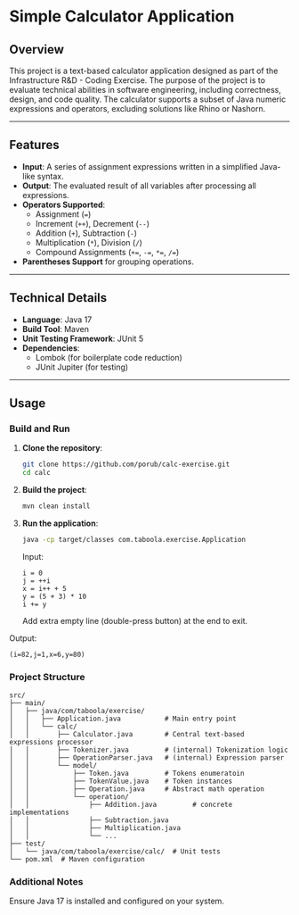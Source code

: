 # Simple Calculator Application
## Overview

This project is a text-based calculator application designed as part of the Infrastructure R&D - Coding Exercise. The purpose of the project is to evaluate technical abilities in software engineering, including correctness, design, and code quality. The calculator supports a subset of Java numeric expressions and operators, excluding solutions like Rhino or Nashorn.

---

## Features

- **Input**: A series of assignment expressions written in a simplified Java-like syntax.
- **Output**: The evaluated result of all variables after processing all expressions.
- **Operators Supported**:
    - Assignment (`=`)
    - Increment (`++`), Decrement (`--`)
    - Addition (`+`), Subtraction (`-`)
    - Multiplication (`*`), Division (`/`)
    - Compound Assignments (`+=`, `-=`, `*=`, `/=`)
- **Parentheses Support** for grouping operations.

---

## Technical Details

- **Language**: Java 17
- **Build Tool**: Maven
- **Unit Testing Framework**: JUnit 5
- **Dependencies**:
    - Lombok (for boilerplate code reduction)
    - JUnit Jupiter (for testing)

---

## Usage

### Build and Run
1. **Clone the repository**:
   ```bash
   git clone https://github.com/porub/calc-exercise.git
   cd calc

2. **Build the project**:
   ```bash
   mvn clean install
   
3. **Run the application**:
   ```bash
   java -cp target/classes com.taboola.exercise.Application
   ```
   
   Input:
   ```
   i = 0
   j = ++i
   x = i++ + 5
   y = (5 + 3) * 10
   i += y
   
   ```
   Add extra empty line (double-press <ENTER> button) at the end to exit.

Output:
   ```
   (i=82,j=1,x=6,y=80)
   ```

### Project Structure
```
src/
├── main/
│   ├── java/com/taboola/exercise/
│   │   ├── Application.java           # Main entry point
│   │   └── calc/
│   │       ├── Calculator.java        # Central text-based expressions processor
│   │       ├── Tokenizer.java         # (internal) Tokenization logic
│   │       ├── OperationParser.java   # (internal) Expression parser
│   │       └── model/
│   │           ├── Token.java         # Tokens enumeratoin
│   │           ├── TokenValue.java    # Token instances
│   │           ├── Operation.java     # Abstract math operation
│   │           └── operation/         
│   │               ├── Addition.java         # concrete implementations
│   │               ├── Subtraction.java
│   │               ├── Multiplication.java
│   │               └── ...
├── test/
│   └── java/com/taboola/exercise/calc/  # Unit tests
└── pom.xml  # Maven configuration
 ```
### Additional Notes
Ensure Java 17 is installed and configured on your system.

